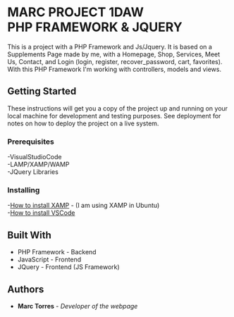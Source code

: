 # MARC PROJECT 1DAW <br> PHP FRAMEWORK & JQUERY


This is a project with a PHP Framework and Js/Jquery.
It is based on a Supplements Page made by me, with a Homepage, Shop, Services, Meet Us, Contact, and Login (login, register, recover_password, cart, favorites). <br>
With this PHP Framework I'm working with controllers, models and views.

## Getting Started
These instructions will get you a copy of the project up and running on your local machine for development and testing purposes. See deployment for notes on how to deploy the project on a live system.

### Prerequisites

-VisualStudioCode <br />
-LAMP/XAMP/WAMP <br />
-JQuery Libraries <br />
   
### Installing

-[How to install XAMP](https://vitux.com/how-to-install-xampp-on-your-ubuntu-18-04-lts-system/) - (I am using XAMP in Ubuntu) <br />
-[How to install VSCode](https://linuxize.com/post/how-to-install-visual-studio-code-on-ubuntu-18-04/) 

## Built With

* PHP Framework - Backend
* JavaScript - Frontend
* JQuery - Frontend (JS Framework)

## Authors

* **Marc Torres** - *Developer of the webpage*

